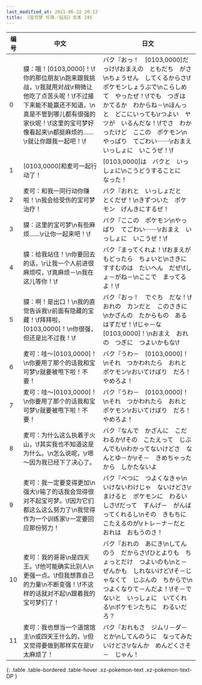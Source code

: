 ```yaml
---
last_modified_at: 2021-06-22 20:12
title: 《宝可梦 珍珠／钻石》文本 245
---
```

| 编号 | 中文 | 日文 |
| ---- | ---- | ---- |
| 0 | 貘：哦！[0103,0000]！\f你的那位朋友\n跑来跟我挑战，\r我就用对战\r稍微让他吃了点苦头呢！\f不过接下来能不能赢还不知道，\n真是不管到哪儿都有很强的家伙呢！\f这里的宝可梦好像看起来\n都挺麻烦的……\r就让你跟我一起吧！\f | バク『おっ！　[0103,0000]だっけ\fおまえの　ともだち　がさ\nちょうせん　してくるからさ\fポケモンしょうぶで\nこらしめて　やったぜ！\fでも　つぎは　かてるか　わからね－\nほんっと　どこにいっても\rつよい　ヤツが　いるんだな！\fでさ　わかったけど　ここの　ポケモン\nやっぱり　てごわい⋯⋯\rおまえ　いっしょに　いこうぜ！\f |
| 1 | [0103,0000]和麦可一起行动了！ | [0103,0000]は　バクと　いっしょに\nこうどうすることに　なった！ |
| 2 | 麦可：和我一同行动你赚啦！\n我会给受伤的宝可梦治疗！ | バク『おれと　いっしょだと　とくだぜ！\nきずついた　ポケモン　げんきにするぜ！ |
| 3 | 貘：这里的宝可梦\n有些麻烦……\r让你一起来吧！\f | バク『ここの　ポケモン\nやっぱり　てごわい⋯⋯\rおまえ　いっしょに　いこうぜ！\f |
| 4 | 貘：给我站住！\n你要回去的话，\r让我一个人前进很麻烦哎，\f真麻烦－\n我在这儿等你！\f | バク『まってくれよ！\fおまえが　もどったら　ちょいと\nさきに　すすむのは　たいへん　だぜ\fしょ－がね－\nここで　まってるよ！\f |
| 5 | 貘：啊！是出口！\n我的直觉告诉我\r前面有隐藏的宝藏！\f拜拜啦，[0103,0000]！\n你很强，但还是比不过我！\f | バク『おっ！　でぐち　だな！\fおれの　カンだと　このさきに\nかざんの　たからもの　あるはずだぜ！\fじゃ－な　[0103,0000]！\nおまえ　おれの　つぎに　つよいかもな\f |
| 6 | 麦可：哇～[0103,0000]！\n你要用了那个的话我和宝可梦\r就要被甩下啦！不要！ | バク『うわ－　[0103,0000]！\nそれ　つかわれたら　おれと　ポケモン\rおいてけぼり　だろ！　やめろよ！ |
| 7 | 麦可：哇～[0103,0000]！\n你要用了那个的话我和宝可梦\r就要被甩下啦！不要！ | バク『うわ－　[0103,0000]！\nそれ　つかわれたら　おれと　ポケモン\rおいてけぼり　だろ！　やめろよ！ |
| 8 | 麦可：为什么这么执着于火山，\f其实我也不知道这是为什么。\n怎么说呢，\r嗯～因为我已经下了决心了。 | バク『なんで　かざんに　こだわるか\fその　こたえって　じぶんでも\nわかってないけどさ　なんとゆ－か\rそ－　きめちゃったから　しかたないよ |
| 9 | 麦可：我一定要变得更加\n强大\r输了的话我会觉得很对不起宝可梦。\f因为它们都这么这么努力了\n我觉得作为一个训练家\r一定要回应那份努力！ | バク『べつに　つよくなきゃ\nいけないわけじゃ　ないけどさ\rまけると　ポケモンに　わるいしさ\fだって　すんげ－　がんばってくれるし\nその　きもちに　こたえるのが\rトレ－ナ－だと　おれは　おもうのさ！ |
| 10 | 麦可：我的哥哥\n是四天王。\f他可能确实比别人\n更强一点。\f但我想靠自己的力量\n不断变强！\f不这样的话就对不起\n跟着我的宝可梦们了！ | バク『おれの　あにき\nしてんのう　だからさ\fひとよりも　ちょっとだけ　つよいのも\nと－ぜんかも　しれないけど\fそ－じゃなくて　じぶんの　ちからで\nつよくなりて－んだよ！\fそ－でないと　いっしょに　いてくれる\nポケモンたちに　わるいだろ？ |
| 11 | 麦可：我也想当一个道馆馆主\n或四天王什么的，\r但又觉得要做到那样实在是\r太麻烦了！ | バク『おれもさ　ジムリ－ダ－とか\nしてんのうに　なってみたいけどさ\rなんか　めんどくさそ－　じゃん！ |
{: .table .table-bordered .table-hover .xz-pokemon-text .xz-pokemon-text-DP }